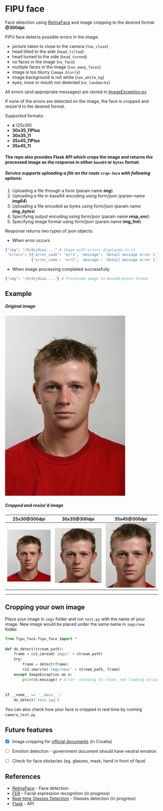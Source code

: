 

# FIPU face

Face detection using [RetinaFace](https://github.com/deepinsight/insightface/tree/master/RetinaFace) and image cropping to the desired format **@300dpi**.

FIPU face detects possible errors in the image:

- picture taken to close to the camera (`too_close`)
- head tilted to the side (`head_tilted`)
- head turned to the side (`head_turned`)
- no faces in the image (`no_face`)
- multiple faces in the image (`too_many_faces`)
- image is too blurry (`image_blurry`)
- image background is not white (`non_white_bg`)
- eyes, nose or mouth not detected (`no_landmarks`)


All errors (and appropriate messages) are stored in [ImageException.py](exceptions/image_exception.py)



If none of the errors are detected on the image, the face is cropped and resize'd to the desired format.

Supported formats:
- **x** (25x30)
- **30x35_11Plus**
- **30x35_11**
- **35x45_11Plus**
- **35x45_11**



#### The repo also provides Flask API which crops the image and returns the processed image as the response in either `base64` or `bytes` format.

##### Service supports uploading a file on the route `crop-face` with following options:

1. Uploading a file through a form (param name ***img***)
2. Uploading a file in base64 encoding using form/json (param name ***img64***)
3. Uploading a file encoded as bytes using form/json (param name ***img_bytes***)
4. Specifying output encoding using form/json (param name ***resp_enc***)
5. Specifying image format using form/json (param name **img_fmt**)

Response returns two types of json objects:

- When error occurs

```python
{"img": "/9/dsjdias...." # Image with errors displayed in it
 "errors": [{'error_code': 'err1', 'message': 'Detail message error 1'},
            {'error_code': 'err2', 'message': 'Detail message error 2'}]}
```

- When image processing completed successfully

```python
{"img": "/9/dsjdias...."} # Processed image in base64/bytes format
```





## Example


##### Original image

![Original image](imgs/l2.jpg)



##### Cropped and resize'd image

|           25x30@300dpi            | 30x35@300dpi                           | 35x45@300dpi                           |
| :-------------------------------: | -------------------------------------- | -------------------------------------- |
| ![Cropped image](imgs/crop/l2.jpg) | ![Cropped image](imgs/crop/l230x35.jpg) | ![Cropped image](imgs/crop/l235x45.jpg) |



---


## Cropping your own image

Place your image in `imgs` folder and run `test.py` with the name of your image. New image would be placed under the same name in `imgs/new` folder.

```python
from fipu_face.fipu_face import *

def do_detect(stream_path):
    frame = cv2.imread('imgs/' + stream_path)
    try:
        frame = detect(frame)
        cv2.imwrite('imgs/new/' + stream_path, frame)
    except ImageException as e:
        print(e.message) # Error: standing to close, not looking straight etc.


if __name__ == '__main__':
    do_detect('test.jpg')

```


You can also check how your face is cropped in real time by running `camera_test.py`


## Future features

- [x] Image cropping for [official documents](https://mup.gov.hr/UserDocsImages/BannerZona/Upute%20za%20fotografije%202013%20(2).pdf) (in Croatia)
- [ ] Emotion detection - government document should have neutral emotion
- [ ] Check for face obstacles (eg. glasses, mask, hand in front of face) 


## References

- [RetinaFace](https://github.com/deepinsight/insightface/tree/master/RetinaFace) - Face detection
- [FER](https://pypi.org/project/fer/) - Facial expression recognition (in progress)
- [Real-time Glasses Detection](https://github.com/TianxingWu/realtime-glasses-detection) - Glasses detection (in progress)
- [Flask](https://flask.palletsprojects.com/en/1.1.x/) - API

